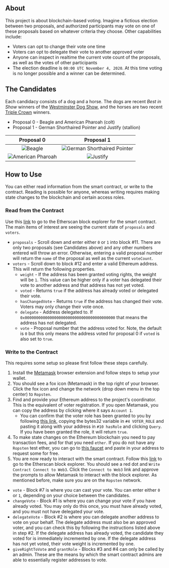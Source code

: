 ## About

This project is about blockchain-based voting. Imagine a fictious election between two proposals, and authorized participants may vote on one of these proposals based on whatever criteria they choose. Other capabilities include:

* Voters can opt to change their vote one time
* Voters can opt to delegate their vote to another approved voter
* Anyone can inspect in realtime the current vote count of the proposals, as well as the votes of other participants
* The election deadline is `00:00 UTC November 4, 2020`. At this time voting is no longer possible and a winner can be determined.

## The Candidates

Each candidacy consists of a dog and a horse. The dogs are recent *Best in Show* winners of the [Westminster Dog Show](https://en.wikipedia.org/wiki/List_of_Best_in_Show_winners_of_the_Westminster_Kennel_Club_Dog_Show), and the horses are two recent [Triple Crown](https://en.wikipedia.org/wiki/Triple_Crown_of_Thoroughbred_Racing_(United_States)) winners.

* Proposal 0 - Beagle and American Pharoah (colt)
* Proposal 1 - German Shorthaired Pointer and Justify (stallion)

|Proposal 0 | Proposal 1 |
|:---------:|:----------:|
|![Beagle](https://upload.wikimedia.org/wikipedia/commons/b/b7/Tashtins_Lookin_For_Trouble.jpg?thumbnail)   |![German Shorthaired Pointer](https://upload.wikimedia.org/wikipedia/commons/8/84/CJ_Westminister_Winner_2016_Garbonita.jpg?thumbnail) |
|![American Pharoah](https://multifiles.pressherald.com/uploads/sites/4/2015/05/Preakness-Stakes-Hors_Beau-1024x726.jpg?thumbnail) |![Justify](https://visithorsecountry.com/wp-content/uploads/2018/05/Justify-at-hopewell-oct-2016-1024x811.jpg?thumbnail)   |

## How to Use

You can either read information from the smart contract, or write to the contract. Reading is possible for anyone, whereas writing requires making state changes to the blockchain and certain access roles.

### Read from the Contract

Use this [link](https://ropsten.etherscan.io/address/0x7b5647e019835438f8435c7b2a9258d85d290ca5#readContract) to go to the Etherscan block explorer for the smart contract. The main items of interest are seeing the current state of `proposals` and `voters`.

* `proposals` - Scroll down and enter either `0` or `1` into block #11. There are only two proposals (see Candidates above) and any other numbers entered will throw an error. Otherwise, entering a valid proposal number will return the `name` of the proposal as well as the current `voteCount`.
* `voters` - Scroll down to block #12 and enter a valid Ethereum address. This will return the following properties.
    * `weight` - If the address has been granted voting rights, the weight will be `1`. This value can be higher only if a voter has delegated their vote to another address and that address has not yet voted.
    * `voted` - Returns `true` if the address has already voted or delegated their vote.
    * `hasChangedVote` - Returns `true` if the address has changed their vote. Voters may only change their vote once.
    * `delegate` - Address delegated to. If `0x0000000000000000000000000000000000000000` that means the address has not delegated.
    * `vote` - Proposal number that the address voted for. Note, the default is `0` but this only means the address voted for proposal 0 if `voted` is also set to `true`.

### Write to the Contract

This requires some setup so please first follow these steps carefully.

1. Install the [Metamask](https://metamask.io/) browser extension and follow steps to setup your wallet.
2. You should see a fox icon (Metamask) in the top right of your browser. Click the fox icon and change the network (drop down menu in the top center) to `Ropsten`.
2. Find and provide your Ethereum address to the project's coordinator. This is the equivalent of voter registration. If you open Metamask, you can copy the address by clicking where it says `Account 1`. 
    * You can confirm that the voter role has been granted to you by following [this link](https://ropsten.etherscan.io/address/0x7b5647e019835438f8435c7b2a9258d85d290ca5#readContract), copying the bytes32 variable in `#4 VOTER_ROLE` and pasting it along with your address in `#10 hasRole` and clicking `Query`. If you have been granted the role, it will return `true`.
3. To make state changes on the Ethereum blockchain you need to pay transaction fees, and for that you need `ether`. If you do not have any `Ropsten` test ether, you can go to [this faucet](https://faucet.ropsten.be/) and paste in your address to request some for free.
4. You are now ready to interact with the smart contract. Follow this [link](https://ropsten.etherscan.io/address/0x7b5647e019835438f8435c7b2a9258d85d290ca5#writeContract) to go to the Etherscan block explorer. You should see a red dot and `Write Contract Connect to Web3`. Click the `Connect to Web3` link and approve the prompts to allow Metamask to interact with the block explorer. As mentioned before, make sure you are on the `Ropsten` network.

* `vote` - Block #7 is where you can cast your vote. You can enter either `0` or `1`, depending on your choice between the candidates.
* `changeVote` - Block #1 is where you can change your vote if you have already voted. You may only do this once, you must have already voted, and you must not have delegated your vote.
* `delegateVote` - Block #2 is where you can delegate another address to vote on your behalf. The delegate address must also be an approved voter, and you can check this by following the instructions listed above in step #2. If the delegate address has already voted, the candidate they voted for is immediately incremented by one. If the delegate address has not yet voted, their vote weight is incremented by one.
* `giveRightToVote` and `grantRole` - Blocks #3 and #4 can only be called by an admin. These are the means by which the smart contract admins are able to essentially register addresses to vote.
